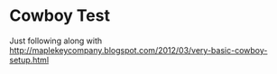 # Cowboy Test

Just following along with http://maplekeycompany.blogspot.com/2012/03/very-basic-cowboy-setup.html
